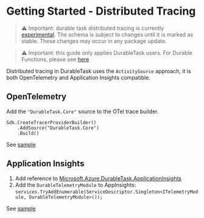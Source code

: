 # Getting Started - Distributed Tracing

> ⚠ Important: durable task distributed tracing is currently [experimental](https://github.com/open-telemetry/opentelemetry-specification/blob/main/specification/document-status.md). The schema is subject to changes until it is marked as stable. These changes may occur in any package update.

> ⚠ Important: this guide only applies DurableTask users. For Durable Functions, please see [here](https://github.com/Azure/azure-functions-durable-extension/blob/dev/samples/distributed-tracing/v2/DistributedTracingSample/README.md)

Distributed tracing in DurableTask uses the `ActivitySource` approach, it is both OpenTelemetry and Application Insights compatible.

## OpenTelemetry

Add the `"DurableTask.Core"` source to the OTel trace builder.

``` CSharp
Sdk.CreateTracerProviderBuilder()
    .AddSource("DurableTask.Core")
    .Build()
```

See [sample](../../../samples/DistributedTraceSample/OpenTelemetry)

## Application Insights

1. Add reference to [Microsoft.Azure.DurableTask.ApplicationInsights](https://www.nuget.org/packages/Microsoft.Azure.DurableTask.ApplicationInsights)
2. Add the `DurableTelemetryModule` to AppInsights: `services.TryAddEnumerable(ServiceDescriptor.Singleton<ITelemetryModule, DurableTelemetryModule>());`

See [sample](../../../samples/DistributedTraceSample/ApplicationInsights)
